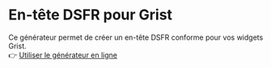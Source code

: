 # En-tête DSFR pour Grist
Ce générateur permet de créer un en-tête DSFR conforme pour vos widgets Grist.  
👉 [Utiliser le générateur en ligne](https://athenor-lnz.github.io/grist-custom-widgets/en-tete-DSFR/)
